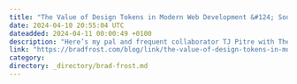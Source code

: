 ```yaml
---
title: "The Value of Design Tokens in Modern Web Development &#124; Southleft, LLC"
date: 2024-04-10 20:55:04 UTC
dateadded: 2024-04-11 00:00:49 +0100
description: "Here’s my pal and frequent collaborator TJ Pitre with The Value of Design Tokens in Modern Web Development. TJ’s post is a good overview of design tokens and the various aspects of working with them in a web development workflow."
link: "https://bradfrost.com/blog/link/the-value-of-design-tokens-in-modern-web-development-southleft-llc/"
category:
directory: _directory/brad-frost.md
---
```

